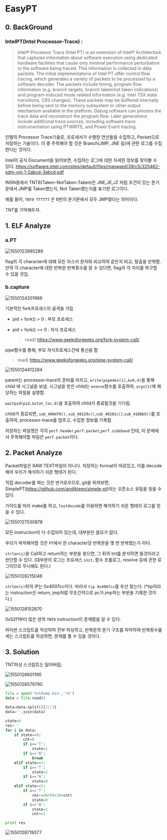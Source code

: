 

# ​EasyPT	

## 0. BackGround

### IntelPT(Intel Processor-Trace) : 

> Intel® Processor Trace (Intel PT) is an extension of Intel® Architecture that captures information about software execution using dedicated hardware facilities that cause only minimal performance perturbation to the software being traced. This information is collected in data packets. The initial implementations of Intel PT offer control flow tracing, which generates a variety of packets to be processed by a software decoder. The packets include timing, program flow information (e.g. branch targets, branch taken/not taken indications) and program-induced mode related information (e.g. Intel TSX state transitions, CR3 changes). These packets may be buffered internally before being sent to the memory subsystem or other output mechanism available in the platform. Debug software can process the trace data and reconstruct the program flow. Later generations include additional trace sources, including software trace instrumentation using PTWRITE, and Power Event tracing.

인텔의 Processor Trace기술로, 프로세서가 수행한 연산들을 수집하고, Packet으로 저장하는 기술이다. 이 중 주목해야 할 것은 Branch(JMP, JNE 등)에 관한 로그를 수집한다는 것이다.

Intel의 공식 Document을 읽어보면, 수집하는 로그에 대한 자세한 정보를 찾아볼 수 있다.
https://software.intel.com/sites/default/files/managed/39/c5/325462-sdm-vol-1-2abcd-3abcd.pdf

INSN중에서 TNT8(Taken-NotTaken-Taken)은 JNE,JE,JZ 처럼 조건이 있는 분기문에서 JMP를 Taken했는지, Not Taken했는지를 표기한 로그이다. 

예를 들어, `TNT8 TTTTTT` 은 6번의 분기문에서 모두 JMP했다는 의미이다.

TNT를 기억해두자.



## 1. ELF Analyze

### a.PT

![1550123995289](img/1550123995289.png)

flag의 각 character에 대해 모든 아스키 문자와 비교하여 같은지 비교, 탈출을 반복함.
만약 각 character에 대한 반복문 반복횟수를 알 수 있다면, flag의 각 자리를 복구할 수 있을 것임.



### b.capture

![1550124201966](img/1550124201966.png)

기본적인 fork프로세스의 골격을 가짐

- pid = fork() > 0 : 부모 프로세스

- pid = fork() == 0 : 자식 프로세스

  > read) https://www.geeksforgeeks.org/fork-system-call/



pipe함수를 통해, 부모 자식프로세스간에 통신을 함

> read) https://www.geeksforgeeks.org/pipe-system-call/

![1550124412284](img/1550124412284.png)

parent는 processor-trace의 준비를 마치고, `write(pipedes[1],&v8,4)`을 통해 child 에 시그널을 보냄.
시그널을 받은 child는 `execve`함수를 호출하여, `argv[1]`에 해당하는 파일을 실행함.

`waitpid(pid,&stat_loc,0)`을 호출하여 child가 종료될것을 기다림.

child가 종료되면, `sub_400df8()`, `sub_40129c()`,`sub_40101c()`,`sub_4100b5()`를 호출하여, 
processor-trace를 멈추고, 수집한 정보를 기록함.

저장하는 파일명은 각각 `perf.header`,`perf.packet`,`perf.sideband` 인데, 이 문제에서 주목해야할 파일은 `perf.packet`이다.



## 2. Packet Analyze

Packet파일은 RAW TEXT파일이 아니다. 저장하는 format이 따로있고, 이를 decode해야 우리가 해석하기 쉬운 형태가 된다.

직접 decoder를 짜는 것은 번거로우므로, git을 뒤져보면, SimplePT(https://github.com/andikleen/simple-pt)라는 오픈소스 유틸을 찾을 수 있다.

가이드를 따라 make를 하고, `fastdecode`를 이용하면 해석하기 쉬운 형태의 로그를 얻을 수 있다.

![1550127530878](img/1550127530878.png)

모든 instruction이 다 수집되어 있는데, 대부분은 쓸모가 없다.

우리가 파악해야할 것은 `PT`에서 한 character당 반복문을 몇 번 반복했는가 이다. 

 `strlen(s)`을 Call하고 return하는 부분을 찾으면, 그 뒤의 tnt를 분석하면 될것이라고 판단할 수 있다.
(대부분의 로그는 프로세스 `init`, 함수 프롤로그, resolve 등에 관한 로그이므로 무시해도 된다.)

![1550128215046](img/1550128215046.png)

`strlen(s)`뒤의 IP는 0x4007cc이다.
따라서 `tip 0x4007cc`를 우선 찾는다. (*tip이라는 instruction은 return, jmp처럼 무조건적으로 pc가 jmp하는 부분을 기록한 것이다.)

![1550128152870](img/1550128152870.png)

0x52f1부터 많은 양의 `TNT8` instruction이 존재함을 알 수 있다. 

파이썬 스크립트를 작성하여 전부 파싱하고, 반복문의 분기 구조를 파악하여 반복횟수를 세는 스크립트를 작성하면, 문제를 풀 수 있을 것이다.



## 3. Solution

TNT파싱 스크립트는 잃어버림;

![1550128601190](img/1550128601190.png)

![1550128579790](img/1550128579790.png)

```python
file = open('tntdump.bin','rb')
data = file.read()

data=data.split()[2::3]
data=''.join(data)

state=0
res=''
for i in data:
	if state==0:
		cnt=0
		if i=='T':
			state=1
		if i=='N':
			break
	elif state==1:
		if i=='T':
			state=2
		if i=='N':
			state=0
	elif state==2:
		if i=='T':
			res+=chr(0x20+cnt)
			state=0
		if i=='N':
			state=1
			cnt+=1

print res
```

![1550128719377](img/1550128719377.png)

